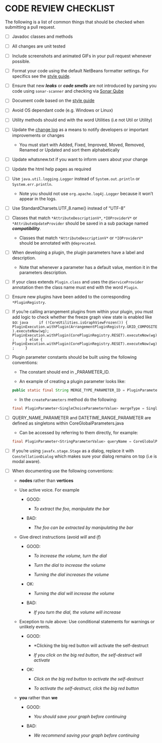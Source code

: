 # CODE REVIEW CHECKLIST

The following is a list of common things that should be checked when
submitting a pull request.

- [ ] Javadoc classes and methods

- [ ] All changes are unit tested

- [ ] Include screenshots and animated GIFs in your pull request
    whenever possible.

- [ ] Format your code using the default NetBeans formatter settings.
    For specifics see the [style guide](STYLE_GUIDELINES.md).

- [ ] Ensure that new ***leaks*** or ***code smells*** are not
    introduced by parsing you code using `sonar-scanner` and checking
    via [Sonar Qube](https://sonarcloud.io)

- [ ] Document code based on the [style guide](STYLE_GUIDELINES.md)

- [ ] Avoid OS dependant code (e.g. Windows or Linux)

- [ ] Utility methods should end with the word Utilities (i.e not Util
    or Utility)

- [ ] Update the [change log](CHANGELOG.md) as a means to notify
    developers or important improvements or changes

    -   You must start with Added, Fixed, Improved, Moved, Removed,
        Renamed or Updated and sort them alphabetically

- [ ] Update whatsnew.txt if you want to inform users about your change

- [ ] Update the html help pages as required

- [ ] Use `java.util.logging.Logger` instead of `System.out.println` or
    `System.err.println`.

    -   Note you should not use `org.apache.log4j.Logger` because it
        won’t appear in the logs.

- [ ] Use StandardCharsets.UTF\_8.name() instead of “UTF-8”

- [ ] Classes that match `*AttributeDescriptionV*`, `*IOProviderV*` or
    `*AttributeUpdateProvider` should be saved in a sub package named
    ***compatibility***.

    -   Classes that match `*AttributeDescriptionV*` or `*IOProviderV*`
        should be annotated with `@deprecated`.

- [ ] When developing a plugin, the plugin parameters have a label and
    description.

    -   Note that whenever a parameter has a default value, mention it
        in the parameters description.

- [ ] If your class extends `Plugin.class` and uses the
    `@ServiceProvider` annotation then the class name must end with the
    word `Plugin`.

- [ ] Ensure new plugins have been added to the corresponding
    `*PluginRegistry`.

- [ ] If you’re calling arrangement plugins from within your plugin, you
    must add logic to check whether the freeze graph view state is
    enabled like so:
    `java     if (!CoreUtilities.isGraphViewFrozen()) {       PluginExecution.withPlugin(ArrangementPluginRegistry.GRID_COMPOSITE).executeNow(wg);       PluginExecution.withPlugin(CorePluginRegistry.RESET).executeNow(wg);     } else {       PluginExecution.withPlugin(CorePluginRegistry.RESET).executeNow(wg);     }`

- [ ] Plugin parameter constants should be built using the following
    conventions:

    -   The constant should end in \_PARAMETER\_ID.

    -   An example of creating a plugin parameter looks like:

    ``` java
    public static final String MERGE_TYPE_PARAMETER_ID = PluginParameter.buildId(MergeNodesPlugin.class, "merge_type");
    ```

    -   In the `createParameters` method do the following:

    ``` java
    final PluginParameter<SingleChoiceParameterValue> mergeType = SingleChoiceParameterType.build(MERGE_TYPE_PARAMETER_ID);
    ```

- [ ] QUERY\_NAME\_PARAMETER and DATETIME\_RANGE\_PARAMETER are defined
    as singletons within CoreGlobalParameters.java

    -   Can be accessed by referring to them directly, for example:

    ``` java
    final PluginParameter<StringParameterValue> queryName = CoreGlobalParameters.QUERY_NAME_PARAMETER;
    ```

- [ ] If you’re using `javafx.stage.Stage` as a dialog, replace it with
    `ConstellationDialog` which makes sure your dialog remains on top
    (i.e is modal aware).

- [ ] When documenting use the following conventions:

    -   **nodes** rather than **vertices**

    -   Use active voice. For example

        -   GOOD:

            -   *To extract the foo, manipulate the bar*

        -   BAD:

            -   *The foo can be extracted by manipulating the bar*

    -   Give direct instructions (avoid *will* and *if*)

        -   GOOD:

            -   *To increase the volume, turn the dial*

            -   *Turn the dial to increase the volume*

            -   *Turning the dial increases the volume*

        -   OK:

            -   *Turning the dial will increase the volume*

        -   BAD:

            -   *If you turn the dial, the volume will increase*

    -   Exception to rule above: Use conditional statements for warnings
        or unlikely events.

        -   GOOD:

            -   \*Clicking the big red button will activate the
                self-destruct

            -   *If you click on the big red button, the self-destruct
                will activate*

        -   OK:

            -   *Click on the big red button to activate the
                self-destruct*

            -   *To activate the self-destruct, click the big red
                button*

    -   **you** rather than **we**

        -   GOOD:

            -   *You should save your graph before continuing*

        -   BAD:
            -   *We recommend saving your graph before continuing*
